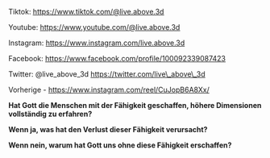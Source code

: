 Tiktok:
[<u>https://www.tiktok.com/@live.above.3d</u>](https://www.tiktok.com/@live.above.3d)

Youtube:
[<u>https://www.youtube.com/@live.above.3d</u>](https://www.youtube.com/@live.above.3d)

Instagram: <https://www.instagram.com/live.above.3d>

Facebook:
[<u>https://www.facebook.com/profile/100092339087423</u>](https://www.facebook.com/profile/100092339087423)

Twitter: @live\_above\_3d
[<u>https://twitter.com/live\_above\_3d</u>](https://twitter.com/live_above_3d)

Vorherige - https://www.instagram.com/reel/CuJopB6A8Xx/

**Hat Gott die Menschen mit der Fähigkeit geschaffen, höhere Dimensionen vollständig zu erfahren?**

**Wenn ja, was hat den Verlust dieser Fähigkeit verursacht?**

**Wenn nein, warum hat Gott uns ohne diese Fähigkeit erschaffen?**